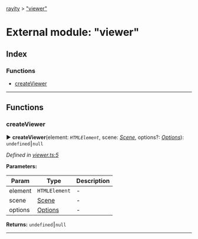 [rayity](../README.md) > ["viewer"](../modules/_viewer_.md)



# External module: "viewer"

## Index

### Functions

* [createViewer](_viewer_.md#createviewer)



---
## Functions
<a id="createviewer"></a>

###  createViewer

► **createViewer**(element: *`HTMLElement`*, scene: *[Scene](../interfaces/_scene_.scene.md)*, options?: *[Options](../interfaces/_options_.options.md)*): `undefined`⎮`null`




*Defined in [viewer.ts:5](https://github.com/gribbet/rayity/blob/b9938d8/src/viewer.ts#L5)*



**Parameters:**

| Param | Type | Description |
| ------ | ------ | ------ |
| element | `HTMLElement`   |  - |
| scene | [Scene](../interfaces/_scene_.scene.md)   |  - |
| options | [Options](../interfaces/_options_.options.md)   |  - |





**Returns:** `undefined`⎮`null`





___


